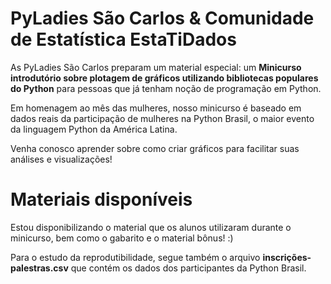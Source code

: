 # PyLadies São Carlos & Comunidade de Estatística EstaTiDados

As PyLadies São Carlos preparam um material especial: um **Minicurso introdutório sobre plotagem de gráficos utilizando bibliotecas populares do Python** para pessoas que já tenham noção de programação em Python.

Em homenagem ao mês das mulheres, nosso minicurso é baseado em dados reais da participação de mulheres na Python Brasil, o maior evento da linguagem Python da América Latina.

Venha conosco aprender sobre como criar gráficos para facilitar suas análises e visualizações!

# Materiais disponíveis

Estou disponibilizando o material que os alunos utilizaram durante o minicurso, bem como o gabarito e o material bônus! :)

Para o estudo da reprodutibilidade, segue também o arquivo **inscrições-palestras.csv** que contém os dados dos participantes da Python Brasil.
